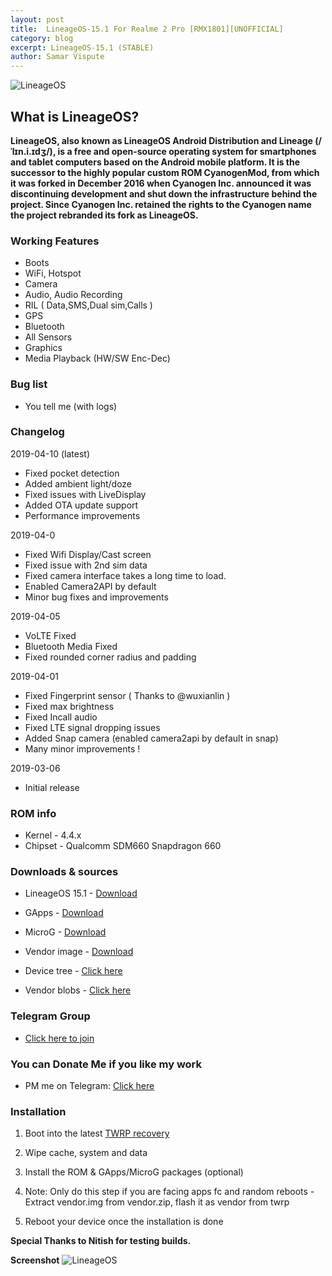 ```yaml
---
layout: post
title:  LineageOS-15.1 For Realme 2 Pro [RMX1801][UNOFFICIAL]
category: blog
excerpt: LineageOS-15.1 (STABLE)
author: Samar Vispute
---
```


![LineageOS](http://samarv-121.github.io/images/lineageos.png)

## What is LineageOS?
**LineageOS, also known as LineageOS Android Distribution and Lineage (/ˈlɪn.i.ɪdʒ/), is a free and open-source operating system for smartphones and tablet computers
based on the Android mobile platform. It is the successor to the highly popular custom ROM CyanogenMod, from which it was forked in December 2016 when Cyanogen Inc.
announced it was discontinuing development and shut down the infrastructure behind the project. Since Cyanogen Inc. retained the rights to the Cyanogen name the project rebranded its fork as LineageOS.**

### Working Features 
* Boots
* WiFi, Hotspot
* Camera
* Audio, Audio Recording
* RIL ( Data,SMS,Dual sim,Calls )
* GPS
* Bluetooth
* All Sensors
* Graphics
* Media Playback (HW/SW Enc-Dec)

### Bug list 
* You tell me (with logs)

### Changelog
2019-04-10 (latest)
* Fixed pocket detection
* Added ambient light/doze
* Fixed issues with LiveDisplay
* Added OTA update support
* Performance improvements

2019-04-0
* Fixed Wifi Display/Cast screen
* Fixed issue with 2nd sim data 
* Fixed camera interface takes a long time to load.
* Enabled Camera2API by default
* Minor bug fixes and improvements

2019-04-05
* VoLTE Fixed 
* Bluetooth Media Fixed
* Fixed rounded corner radius and padding

2019-04-01
* Fixed Fingerprint sensor ( Thanks to @wuxianlin )
* Fixed max brightness
* Fixed Incall audio
* Fixed LTE signal dropping issues
* Added Snap camera (enabled camera2api by default in snap)
* Many minor improvements !

2019-03-06
* Initial release

### ROM info
* Kernel - 4.4.x
* Chipset - Qualcomm SDM660 Snapdragon 660

### Downloads & sources
* LineageOS 15.1 - [Download](https://www.androidfilehost.com/?fid=1395089523397936281)
* GApps - [Download](http://opengapps.org)
* MicroG - [Download](https://forum.xda-developers.com/android/development/microg-unofficial-installer-t3432360)
* Vendor image - [Download](https://www.androidfilehost.com/?fid=1395089523397931146)

* Device tree - [Click here](https://github.com/SamarV-121/android_device_oppo_RMX1801)
* Vendor blobs - [Click here](https://github.com/SamarV-121/proprietary_vendor_oppo)

### Telegram Group
* [Click here to join](https://web.telegram.org/#/im?p=@realme2proXDA)

### You can Donate Me if you like my work
* PM me on Telegram: [Click here](https://web.telegram.org/#/im?p=@SamarV121)

### Installation
1) Boot into the latest [TWRP recovery](https://samarv-121.github.io/twrp-3.2.3-RMX1801/)

2) Wipe cache, system and data

3) Install the ROM & GApps/MicroG packages (optional)

4) Note: Only do this step if you are facing apps fc and random reboots - Extract vendor.img from vendor.zip, flash it as vendor from twrp

5) Reboot your device once the installation is done

**Special Thanks to Nitish for testing builds.**

**Screenshot**
![LineageOS](https://i.imgur.com/JcL83fC.jpg)
